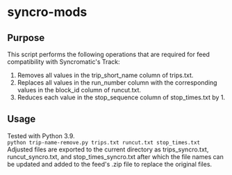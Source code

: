 # syncro-mods

## Purpose
This script performs the following operations that are required for feed compatibility with Syncromatic's Track: <br>
1. Removes all values in the trip_short_name column of trips.txt.<br>
2. Replaces all values in the run_number column with the corresponding values in the block_id column of runcut.txt.<br>
3. Reduces each value in the stop_sequence column of stop_times.txt by 1.

## Usage
Tested with Python 3.9.<br>
```python trip-name-remove.py trips.txt runcut.txt stop_times.txt``` <br>
Adjusted files are exported to the current directory as trips_syncro.txt, runcut_syncro.txt, and stop_times_syncro.txt after which the file names can be updated and added to the feed's .zip file to replace the original files. 
